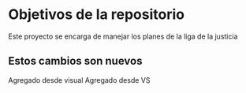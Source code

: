 # Objetivos de la repositorio

Este proyecto se encarga de manejar los planes de la liga de la justicia

## Estos cambios son nuevos
Agregado desde visual
Agregado desde VS
